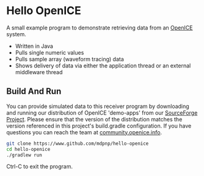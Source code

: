 Hello OpenICE
=========

A small example program to demonstrate retrieving data from an [OpenICE](http://mdpnp.sourceforge.net) system.

  - Written in Java
  - Pulls single numeric values
  - Pulls sample array (waveform tracing) data
  - Shows delivery of data via either the application thread or an external middleware thread

Build And Run
--------------

You can provide simulated data to this receiver program by downloading and running our
distribution of OpenICE 'demo-apps' from our [SourceForge Project](https://sourceforge.net/projects/mdpnp/files/Interoperability%20Lab/).
Please ensure that the version of the distribution matches the version referenced in this project's build.gradle
configuration.  If you have questions you can reach the team at [community.openice.info](http://community.openice.info).

```sh
git clone https://www.github.com/mdpnp/hello-openice
cd hello-openice
./gradlew run
```

Ctrl-C to exit the program.


